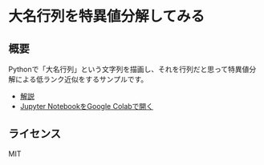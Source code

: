 # 大名行列を特異値分解してみる

## 概要

Pythonで「大名行列」という文字列を描画し、それを行列だと思って特異値分解による低ランク近似をするサンプルです。

* [解説](doc.md)
* [Jupyter NotebookをGoogle Colabで開く](https://colab.research.google.com/github/kaityo256/daimyo_svd/blob/main/daimyo_svd.ipynb)

## ライセンス

MIT
